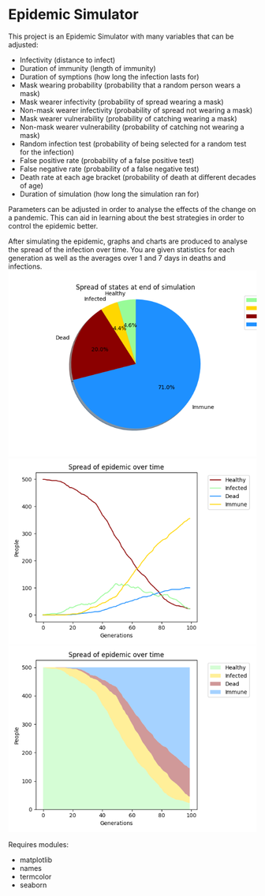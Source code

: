 # Epidemic Simulator
This project is an Epidemic Simulator with many variables that can be adjusted:
- Infectivity (distance to infect)
- Duration of immunity (length of immunity)
- Duration of symptions (how long the infection lasts for)
- Mask wearing probability (probability that a random person wears a mask)
- Mask wearer infectivity (probability of spread wearing a mask)
- Non-mask wearer infectivity (probability of spread not wearing a mask)
- Mask wearer vulnerability (probability of catching wearing a mask)
- Non-mask wearer vulnerability (probability of catching not wearing a mask)
- Random infection test (probability of being selected for a random test for the infection)
- False positive rate (probability of a false positive test)
- False negative rate (probability of a false negative test)
- Death rate at each age bracket (probability of death at different decades of age)
- Duration of simulation (how long the simulation ran for)

Parameters can be adjusted in order to analyse the effects of the change on a pandemic. This can aid in learning about the best strategies in order to control the epidemic better.

After simulating the epidemic, graphs and charts are produced to analyse the spread of the infection over time. You are given statistics for each generation as well as the averages over 1 and 7 days in deaths and infections.
![Example Pie Chart](https://github.com/DevinThomas185/EpidemicSimulator/blob/master/exampleChart.png)
![Example Line Graph](https://github.com/DevinThomas185/EpidemicSimulator/blob/master/exampleLine.png)
![Example Stack Chart](https://github.com/DevinThomas185/EpidemicSimulator/blob/master/exampleStack.png)



Requires modules:
- matplotlib
- names
- termcolor
- seaborn
  
  
